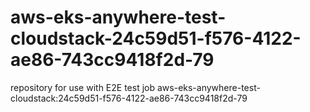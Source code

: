 # aws-eks-anywhere-test-cloudstack-24c59d51-f576-4122-ae86-743cc9418f2d-79
repository for use with E2E test job aws-eks-anywhere-test-cloudstack:24c59d51-f576-4122-ae86-743cc9418f2d-79
